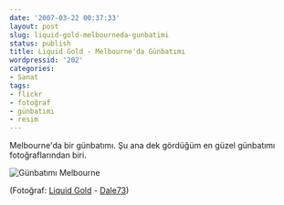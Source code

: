 ```yaml
---
date: '2007-03-22 00:37:33'
layout: post
slug: liquid-gold-melbourneda-gunbatimi
status: publish
title: Liquid Gold - Melbourne'da Günbatımı
wordpressid: '202'
categories:
- Sanat
tags:
- flickr
- fotoğraf
- günbatımı
- resim
---
```


Melbourne'da bir günbatımı. Şu ana dek gördüğüm en güzel günbatımı fotoğraflarından biri. 

![Günbatımı Melbourne](http://arsln.org/image/gunmelbourne1.jpg)

(Fotoğraf: [Liquid Gold](http://www.flickr.com/photos/23342185@N00/427951085/) - [Dale73](http://www.flickr.com/photos/23342185@N00/))
